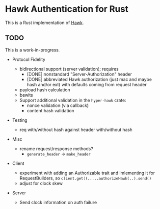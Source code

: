 Hawk Authentication for Rust
============================

This is a Rust implementation of [Hawk](https://github.com/hueniverse/hawk).

## TODO

This is a work-in-progress.

* Protocol Fidelity
  * bidirectional support (server validation); requires
    * [DONE] nonstandard "Server-Authorization" header
    * [DONE] abbreviated Hawk authorization (just mac and maybe hash and/or ext) with defaults coming from request header
  * payload hash calculation
  * bewits
  * Support additional validation in the `hyper-hawk` crate:
    * nonce validation (via callback)
    * content hash validation

* Testing
  * req with/without hash against header with/without hash

* Misc
  * rename request/response methods?
    * `generate_header` -> `make_header`

* Client
  * experiment with adding an Authorizable trait and imlementing it for RequestBuilders, so `client.get().....authorizeHawk(..).send()`
  * adjust for clock skew

* Server
  * Send clock information on auth failure
